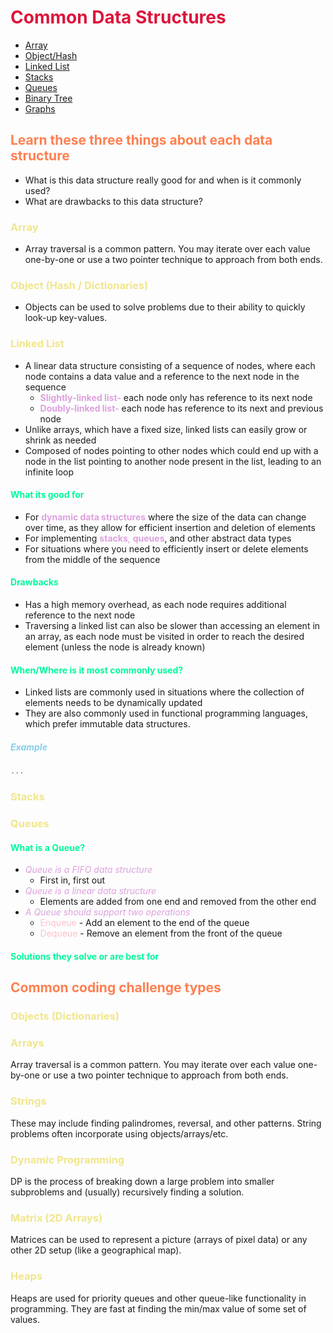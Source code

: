 <style>
r { color: Crimson }
o { color: Coral }
y { color: Khaki }
g { color: MediumSpringGreen }
b { color: SkyBlue }
i { color: Violet }
h { color:  Plum }
hh { color: Pink }
</style>

# <r>Common Data Structures</r>

* [Array](#array)
* [Object/Hash](#object)
* [Linked List](#linked-list)
* [Stacks](#stacks)
* [Queues](#queues)
* [Binary Tree](#binary-tree)
* [Graphs](#graphs)

## <o>Learn these three things about each data structure</o>

* What is this data structure really good for and when is it commonly used?
* What are drawbacks to this data structure?

### <y>Array</y>

* Array traversal is a common pattern. You may iterate over each value one-by-one or use a two pointer technique to approach from both ends.

### <y>Object (Hash / Dictionaries)</y>

* Objects can be used to solve problems due to their ability to quickly look-up key-values.
### <y>Linked List</y>

* A linear data structure consisting of a sequence of nodes, where each node contains a data value and a reference to the next node in the sequence
  * <h>**Slightly-linked list-**</h> each node only has reference to its next node
  * <h>**Doubly-linked list-**</h> each node has reference to its next and previous node
* Unlike arrays, which have a fixed size, linked lists can easily grow or shrink as needed 
* Composed of nodes pointing to other nodes which could end up with a node in the list pointing to another node present in the list, leading to an infinite loop

#### <g>What its good for</g>

* For <h>**dynamic data structures**</h> where the size of the data can change over time, as they allow for efficient insertion and deletion of elements
* For implementing <h>**stacks**, **queues**</h>, and other abstract data types
* For situations where you need to efficiently insert or delete elements from the middle of the sequence

#### <g>Drawbacks</g>

* Has a high memory overhead, as each node requires additional reference to the next node
* Traversing a linked list can also be slower than accessing an element in an array, as each node must be visited in order to reach the desired element (unless the node is already known)

#### <g>When/Where is it most commonly used?</g>

* Linked lists are commonly used in situations where the collection of elements needs to be dynamically updated
* They are also commonly used in functional programming languages, which prefer immutable data structures.

##### <b>Example</b>

```javascript
...
```

### <y>Stacks</y>

### <y>Queues</y>

#### <g>What is a Queue?</g>

* <h>*Queue is a FIFO data structure*</h>
  * First in, first out
* <h>*Queue is a linear data structure*</h>
  * Elements are added from one end and removed from the other end
* <h>*A Queue should support two operations*</h>
  * <hh>Enqueue</hh> - Add an element to the end of the queue
  * <hh>Dequeue</hh> - Remove an element from the front of the queue


#### <g>Solutions they solve or are best for</g>

## <o>Common coding challenge types</O>

### <y>Objects (Dictionaries)</y>


### <y>Arrays</y>
Array traversal is a common pattern. You may iterate over each value one-by-one or use a two pointer technique to approach from both ends.

### <y>Strings</y>
These may include finding palindromes, reversal, and other patterns. String problems often incorporate using objects/arrays/etc.

### <y>Dynamic Programming</y>
DP is the process of breaking down a large problem into smaller subproblems and (usually) recursively finding a solution.

### <y>Matrix (2D Arrays)</y>
Matrices can be used to represent a picture (arrays of pixel data) or any other 2D setup (like a geographical map).

### <y>Heaps</y>
Heaps are used for priority queues and other queue-like functionality in programming. They are fast at finding the min/max value of some set of values.





